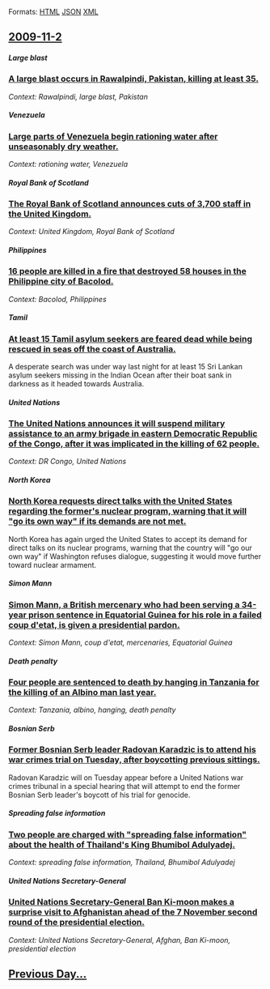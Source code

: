 
Formats: [HTML](2009/11/2/index.html)  [JSON](2009/11/2/index.json)  [XML](2009/11/2/index.xml)  

## [2009-11-2](/news/2009/11/2/index.md)

##### Large blast
### [ A large blast occurs in Rawalpindi, Pakistan, killing at least 35. ](/news/2009/11/2/a-large-blast-occurs-in-rawalpindi-pakistan-killing-at-least-35.md)
_Context: Rawalpindi, large blast, Pakistan_

##### Venezuela
### [ Large parts of Venezuela begin rationing water after unseasonably dry weather. ](/news/2009/11/2/large-parts-of-venezuela-begin-rationing-water-after-unseasonably-dry-weather.md)
_Context: rationing water, Venezuela_

##### Royal Bank of Scotland
### [ The Royal Bank of Scotland announces cuts of 3,700 staff in the United Kingdom. ](/news/2009/11/2/the-royal-bank-of-scotland-announces-cuts-of-3-700-staff-in-the-united-kingdom.md)
_Context: United Kingdom, Royal Bank of Scotland_

##### Philippines
### [ 16 people are killed in a fire that destroyed 58 houses in the Philippine city of Bacolod. ](/news/2009/11/2/16-people-are-killed-in-a-fire-that-destroyed-58-houses-in-the-philippine-city-of-bacolod.md)
_Context: Bacolod, Philippines_

##### Tamil
### [ At least 15 Tamil asylum seekers are feared dead while being rescued in seas off the coast of Australia. ](/news/2009/11/2/at-least-15-tamil-asylum-seekers-are-feared-dead-while-being-rescued-in-seas-off-the-coast-of-australia.md)
A desperate search was under way last night for at least 15 Sri Lankan asylum seekers missing in the Indian Ocean after their boat sank in darkness as it headed towards Australia.

##### United Nations
### [ The United Nations announces it will suspend military assistance to an army brigade in eastern Democratic Republic of the Congo, after it was implicated in the killing of 62 people. ](/news/2009/11/2/the-united-nations-announces-it-will-suspend-military-assistance-to-an-army-brigade-in-eastern-democratic-republic-of-the-congo-after-it-w.md)
_Context: DR Congo, United Nations_

##### North Korea
### [ North Korea requests direct talks with the United States regarding the former's nuclear program, warning that it will "go its own way" if its demands are not met. ](/news/2009/11/2/north-korea-requests-direct-talks-with-the-united-states-regarding-the-former-s-nuclear-program-warning-that-it-will-go-its-own-way-if-i.md)
North Korea has again urged the United States to accept its demand for direct talks on its nuclear programs, warning that the country will &quot;go our own way&quot; if Washington refuses dialogue, suggesting it would move further toward nuclear armament.

##### Simon Mann
### [ Simon Mann, a British mercenary who had been serving a 34-year prison sentence in Equatorial Guinea for his role in a failed coup d'etat, is given a presidential pardon. ](/news/2009/11/2/simon-mann-a-british-mercenary-who-had-been-serving-a-34-year-prison-sentence-in-equatorial-guinea-for-his-role-in-a-failed-coup-d-etat-i.md)
_Context: Simon Mann, coup d'etat, mercenaries, Equatorial Guinea_

##### Death penalty
### [ Four people are sentenced to death by hanging in Tanzania for the killing of an Albino man last year. ](/news/2009/11/2/four-people-are-sentenced-to-death-by-hanging-in-tanzania-for-the-killing-of-an-albino-man-last-year.md)
_Context: Tanzania, albino, hanging, death penalty_

##### Bosnian Serb
### [ Former Bosnian Serb leader Radovan Karadzic is to attend his war crimes trial on Tuesday, after boycotting previous sittings. ](/news/2009/11/2/former-bosnian-serb-leader-radovan-karada3-4ia-is-to-attend-his-war-crimes-trial-on-tuesday-after-boycotting-previous-sittings.md)
Radovan Karadzic will on Tuesday appear before a United Nations war crimes tribunal in a special hearing that will attempt to end the former Bosnian Serb leader&#039;s boycott of his trial for genocide.

##### Spreading false information
### [ Two people are charged with "spreading false information" about the health of Thailand's King Bhumibol Adulyadej. ](/news/2009/11/2/two-people-are-charged-with-spreading-false-information-about-the-health-of-thailand-s-king-bhumibol-adulyadej.md)
_Context: spreading false information, Thailand, Bhumibol Adulyadej_

##### United Nations Secretary-General
### [ United Nations Secretary-General Ban Ki-moon makes a surprise visit to Afghanistan ahead of the 7 November second round of the presidential election. ](/news/2009/11/2/united-nations-secretary-general-ban-ki-moon-makes-a-surprise-visit-to-afghanistan-ahead-of-the-7-november-second-round-of-the-presidential.md)
_Context: United Nations Secretary-General, Afghan, Ban Ki-moon, presidential election_

## [Previous Day...](/news/2009/11/1/index.md)

